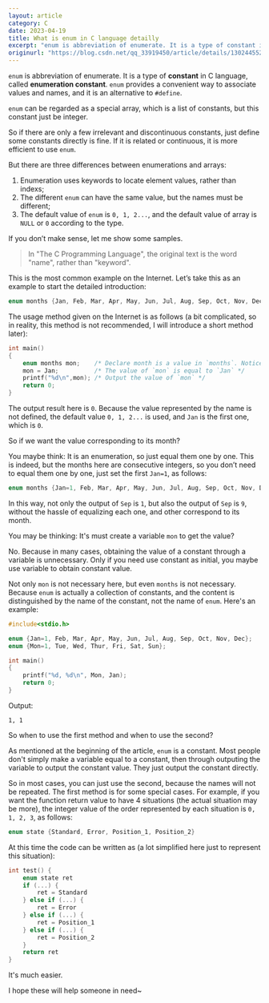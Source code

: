 ```yaml
---
layout: article
category: C
date: 2023-04-19
title: What is enum in C language detailly
excerpt: "enum is abbreviation of enumerate. It is a type of constant in C language, called enumeration constant. enum provides a convenient way to associate values and names, and it is an alternative to #define. enum can be regarded as a special array, which is a list of constants, but this constant just be integer. So if there are only a few irrelevant and discontinuous constants, just define some constants directly is fine."
originurl: "https://blog.csdn.net/qq_33919450/article/details/130244552"
---
```

`enum` is abbreviation of enumerate. It is a type of **constant** in C language, called **enumeration constant**. `enum` provides a convenient way to associate values and names, and it is an alternative to `#define`.

`enum` can be regarded as a special array, which is a list of constants, but this constant just be integer.

So if there are only a few irrelevant and discontinuous constants, just define some constants directly is fine. If it is related or continuous, it is more efficient to use `enum`.

But there are three differences between enumerations and arrays:
1. Enumeration uses keywords to locate element values, rather than indexs;
2. The different `enum` can have the same value, but the names must be different;
3. The default value of `enum` is `0, 1, 2...`, and the default value of array is `NULL` or `0` according to the type.

If you don’t make sense, let me show some samples.

> In "The C Programming Language", the original text is the word "name", rather than "keyword".

This is the most common example on the Internet. Let’s take this as an example to start the detailed introduction:

```c
enum months {Jan, Feb, Mar, Apr, May, Jun, Jul, Aug, Sep, Oct, Nov, Dec};
```

The usage method given on the Internet is as follows (a bit complicated, so in reality, this method is not recommended, I will introduce a short method later):

```c
int main()
{
    enum months mon;    /* Declare month is a value in `months`. Notice `mon` is a variable */
    mon = Jan;          /* The value of `mon` is equal to `Jan` */
    printf("%d\n",mon); /* Output the value of `mon` */
    return 0;
}
```

The output result here is `0`. Because the value represented by the name is not defined, the default value `0, 1, 2...` is used, and `Jan` is the first one, which is `0`.

So if we want the value corresponding to its month?

You maybe think: It is an enumeration, so just equal them one by one. This is indeed, but the months here are consecutive integers, so you don’t need to equal them one by one, just set the first `Jan=1`, as follows:

```c
enum months {Jan=1, Feb, Mar, Apr, May, Jun, Jul, Aug, Sep, Oct, Nov, Dec};
```

In this way, not only the output of `Sep` is `1`, but also the output of `Sep` is `9`, without the hassle of equalizing each one, and other correspond to its month.

You may be thinking: It's must create a variable `mon` to get the value? 

No. Because in many cases, obtaining the value of a constant through a variable is unnecessary. Only if you need use constant as initial, you maybe use variable to obtain constant value.

Not only `mon` is not necessary here, but even `months` is not necessary. Because `enum` is actually a collection of constants, and the content is distinguished by the name of the constant, not the name of `enum`. Here's an example:

```c
#include<stdio.h>

enum {Jan=1, Feb, Mar, Apr, May, Jun, Jul, Aug, Sep, Oct, Nov, Dec};
enum {Mon=1, Tue, Wed, Thur, Fri, Sat, Sun};

int main()
{
    printf("%d, %d\n", Mon, Jan);
	return 0;
}
```

Output:

```
1, 1
```

So when to use the first method and when to use the second?

As mentioned at the beginning of the article, `enum` is a constant. Most people don't simply make a variable equal to a constant, then through outputing the variable to output the constant value. They just output the constant directly.

So in most cases, you can just use the second, because the names will not be repeated. The first method is for some special cases. For example, if you want the function return value to have 4 situations (the actual situation may be more), the integer value of the order represented by each situation is `0, 1, 2, 3`, as follows:

```c
enum state {Standard, Error, Position_1, Position_2}
```

At this time the code can be written as (a lot simplified here just to represent this situation):

```c
int test() {
    enum state ret
    if (...) {
        ret = Standard
    } else if (...) {
        ret = Error
    } else if (...) {
        ret = Position_1
    } else if (...) {
        ret = Position_2
    }
    return ret
}
```

It's much easier.

I hope these will help someone in need~
